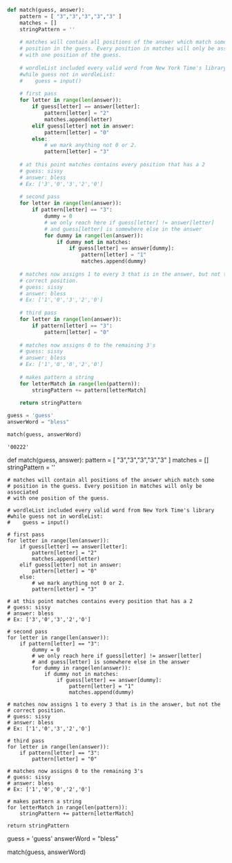 ```python
def match(guess, answer):
    pattern = [ "3","3","3","3","3" ]
    matches = []
    stringPattern = ''
    
    # matches will contain all positions of the answer which match some
    # position in the guess. Every position in matches will only be associated
    # with one position of the guess.
    
    # wordleList included every valid word from New York Time's library
    #while guess not in wordleList:
    #    guess = input()
    
    # first pass
    for letter in range(len(answer)):
        if guess[letter] == answer[letter]:
            pattern[letter] = "2"
            matches.append(letter)
        elif guess[letter] not in answer:
            pattern[letter] = "0"
        else:
            # we mark anything not 0 or 2.
            pattern[letter] = "3"
    
    # at this point matches contains every position that has a 2
    # guess: sissy
    # answer: bless
    # Ex: ['3','0','3','2','0']
    
    # second pass
    for letter in range(len(answer)):
        if pattern[letter] == "3":
            dummy = 0
            # we only reach here if guess[letter] != answer[letter] 
            # and guess[letter] is somewhere else in the answer 
            for dummy in range(len(answer)):
                if dummy not in matches:
                    if guess[letter] == answer[dummy]:
                        pattern[letter] = "1"
                        matches.append(dummy)
    
    # matches now assigns 1 to every 3 that is in the answer, but not the
    # correct position.
    # guess: sissy
    # answer: bless
    # Ex: ['1','0','3','2','0']
        
    # third pass
    for letter in range(len(answer)):
        if pattern[letter] == "3":
            pattern[letter] = "0"
    
    # matches now assigns 0 to the remaining 3's
    # guess: sissy
    # answer: bless
    # Ex: ['1','0','0','2','0']
    
    # makes pattern a string
    for letterMatch in range(len(pattern)):
        stringPattern += pattern[letterMatch]
    
    return stringPattern

guess = 'guess'
answerWord = "bless"

match(guess, answerWord)
```




    '00222'



def match(guess, answer):
    pattern = [ "3","3","3","3","3" ]
    matches = []
    stringPattern = ''
    
    # matches will contain all positions of the answer which match some
    # position in the guess. Every position in matches will only be associated
    # with one position of the guess.
    
    # wordleList included every valid word from New York Time's library
    #while guess not in wordleList:
    #    guess = input()
    
    # first pass
    for letter in range(len(answer)):
        if guess[letter] == answer[letter]:
            pattern[letter] = "2"
            matches.append(letter)
        elif guess[letter] not in answer:
            pattern[letter] = "0"
        else:
            # we mark anything not 0 or 2.
            pattern[letter] = "3"
    
    # at this point matches contains every position that has a 2
    # guess: sissy
    # answer: bless
    # Ex: ['3','0','3','2','0']
    
    # second pass
    for letter in range(len(answer)):
        if pattern[letter] == "3":
            dummy = 0
            # we only reach here if guess[letter] != answer[letter] 
            # and guess[letter] is somewhere else in the answer 
            for dummy in range(len(answer)):
                if dummy not in matches:
                    if guess[letter] == answer[dummy]:
                        pattern[letter] = "1"
                        matches.append(dummy)
    
    # matches now assigns 1 to every 3 that is in the answer, but not the
    # correct position.
    # guess: sissy
    # answer: bless
    # Ex: ['1','0','3','2','0']
        
    # third pass
    for letter in range(len(answer)):
        if pattern[letter] == "3":
            pattern[letter] = "0"
    
    # matches now assigns 0 to the remaining 3's
    # guess: sissy
    # answer: bless
    # Ex: ['1','0','0','2','0']
    
    # makes pattern a string
    for letterMatch in range(len(pattern)):
        stringPattern += pattern[letterMatch]
    
    return stringPattern

guess = 'guess'
answerWord = "bless"

match(guess, answerWord)
